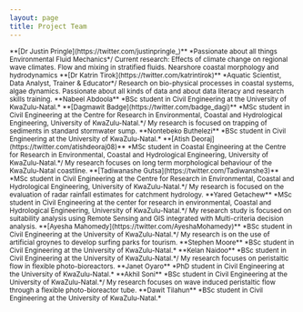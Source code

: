 ```yaml
---
layout: page
title: Project Team
---
```


<small>
**[Dr Justin Pringle](https://twitter.com/justinpringle_)**
*Passionate about all things Environmental Fluid Mechanics*/
Current research:
Effects of climate change on regional wave climates.
Flow and mixing in stratified fluids.
Nearshore coastal morphology and hydrodynamics
</small>

<small>
**[Dr Katrin Tirok](https://twitter.com/katrintirok)**
*Aquatic Scientist, Data Analyst, Trainer & Educator*/
Research on bio-physical processes in coastal systems, algae dynamics.
Passionate about all kinds of data and about data literacy and research skills training.
</small>

<small>
**Nabeel Abdoola**
*BSc student in Civil Engineering at the University of KwaZulu-Natal.*
</small>

<small>
**[Dagmawit Badge](https://twitter.com/badge_dagi)**
*MSc student in Civil Engineering at the Centre for Research in Environmental,
Coastal and Hydrological Engineering, University of KwaZulu-Natal.*/  My research
is focused on trapping of sediments in standard stormwater sump.
</small>

<small>
**Nontebeko Buthelezi**
*BSc student in Civil Engineering at the University of KwaZulu-Natal.*
</small>

<small>
**[Atish Deoraj](https://twitter.com/atishdeoraj08)**
*MSc student in Coastal Engineering at the Centre for Research in Environmental,
Coastal and Hydrological Engineering, University of KwaZulu-Natal.*/  My research
focuses on long term morphological behaviour of the KwaZulu-Natal coastline.
</small>

<small>
**[Tadiwanashe Gutsa](https://twitter.com/Tadiwanshe3)**
*MSc student in Civil Engineering at the Centre for Research in Environmental,
Coastal and Hydrological Engineering, University of KwaZulu-Natal.*/  My research
is focused on the evaluation of radar rainfall estimates for catchment hydrology.
</small>

<small>
**Yared Getachew**
*MSc student in Civil Engineering at the center for research in environmental,
Coastal and Hydrological Engineering, University of KwaZulu-Natal.*/  My research
study is focused on suitability analysis using Remote Sensing and GIS integrated
with Multi-criteria decision analysis.
</small>

<small>
**[Ayesha Mahomedy](https://twitter.com/AyeshaMohamedy)**
*BSc student in Civil Engineering at the University of KwaZulu-Natal.*/ My research
is on the use of artificial groynes to develop surfing parks for tourism.
</small>

<small>
**Stephen Moore**
*BSc student in Civil Engineering at the University of KwaZulu-Natal.*
</small>

<small>
**Kelan Naidoo**
*BSc student in Civil Engineering at the University of KwaZulu-Natal.*/  My research
focuses on peristaltic flow in flexible photo-bioreactors.
</small>

<small>
**Janet Oyaro**
*PhD student in Civil Engineering at the University of KwaZulu-Natal.*
</small>

<small>
**Akhil Soni**
*BSc student in Civil Engineering at the University of KwaZulu-Natal.*/ My research
focuses on wave induced peristaltic flow through a flexible photo-bioreactor tube.
</small>

<small>
**Dawit Tilahun**
*BSc student in Civil Engineering at the University of KwaZulu-Natal.*
</small>
